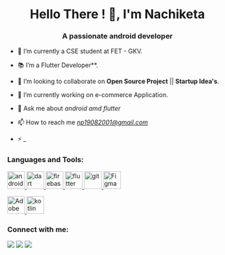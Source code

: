 ﻿<h1 align="center">Hello There ! 👋, I'm Nachiketa </h1>
<h3 align="center">A passionate android developer</h3>

- 🔭 I’m currently a CSE student at FET - GKV.
- 📚 I’m a  Flutter Developer**.
- 👯 I’m looking to collaborate on **Open Source Project** || **Startup Idea's**.

- 🔭 I’m currently working on e-commerce Application.

- 💬 Ask me about _android amd flutter_

- 📫 How to reach me *np19082001@gmail.com* 

- ⚡ _

<h3 align="left">Languages and Tools:</h3>
<p align="left"> 
<a href="https://developer.android.com" target="_blank"> <img src="https://www.citypng.com/public/uploads/preview/hd-official-android-robot-logo-icon-png-21635270332b4z6wvjhkf.png" alt="android" width="40" height="40"/> </a>
  <a href="https://dart.dev" target="_blank"> <img src="https://www.vectorlogo.zone/logos/dartlang/dartlang-icon.svg" alt="dart" width="40" height="40"/> </a> 
 <a href="https://firebase.google.com/" target="_blank"> <img src="https://www.vectorlogo.zone/logos/firebase/firebase-icon.svg" alt="firebase" width="40" height="40"/> </a>
  <a href="https://flutter.dev" target="_blank"> <img src="https://www.vectorlogo.zone/logos/flutterio/flutterio-icon.svg" alt="flutter" width="40" height="40"/> </a> <a href="https://git-scm.com/" target="_blank"> <img src="https://www.vectorlogo.zone/logos/git-scm/git-scm-icon.svg" alt="git" width="40" height="40"/> </a>
  <a href="https://www.figma.com/" target="_blank"> <img src="https://stp-cdn.lottiefiles.com/figma_1_1_229b956a35_8eef81c134.svg" alt="Figma" width="40" height="40"/></a>

   <a href="https://www.adobe.com/products/xd/pricing/individual.html" target="_blank"> <img src="https://upload.wikimedia.org/wikipedia/commons/c/c2/Adobe_XD_CC_icon.svg" alt="Adobe" width="40" height="40"/> </a> 
<a href="https://kotlinlang.org" target="_blank"> <img src="https://www.vectorlogo.zone/logos/kotlinlang/kotlinlang-icon.svg" alt="kotlin" width="40" height="40"/></a>

</p>

<h3 align="left">Connect with me:</h3>
<p align="left">
<a href = "https://www.linkedin.com/in/nachiketa360/"><img src="https://img.icons8.com/fluent/48/000000/linkedin.png"/></a>
<a href = "https://twitter.com/PCMNACHIKETA"><img src="https://img.icons8.com/fluent/48/000000/twitter.png"/></a>
<a href = "https://www.instagram.com/nacpa360/"><img src="https://img.icons8.com/fluent/48/000000/instagram-new.png"/></a>
</p>
